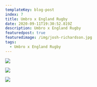 ```yaml
---
templateKey: blog-post
index: 7
title: Umbro x England Rugby
date: 2020-09-11T19:30:52.819Z
description: Umbro x England Rugby
featuredpost: true
featuredimage: /img/josh-richardson.jpg
tags:
  - Umbro x England Rugby
---
```

![](/img/eng-train.jpg)

![](/img/wide-logo.jpg)

![](/img/umbro.jpg)
